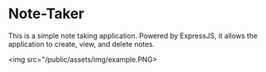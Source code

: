 # Note-Taker

This is a simple note taking application.
Powered by ExpressJS, it allows the application to create, view, and delete notes.

<img src="/public/assets/img/example.PNG>
